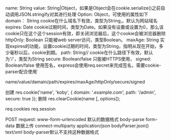 name: 	String
value: 	String|Object，如果是Object会在cookie.serialize()之前自动调用JSON.stringify对其进行处理
Option: Object，可使用的属性如下
	domain：	String		cookie在什么域名下有效，类型为String,。默认为网站域名
   	expires: 	Date		cookie过期时间，类型为Date。如果没有设置或设置为0，那么该cookie只在这个这个session有效，即关闭浏览器后，这个cookie会被浏览器删除
   	httpOnly: 	Boolean		只能被web server访问，类型Boolean。
   	maxAge:		String		实现expires的功能，设置cookie过期的时间，类型为String，指明从现在开始，多少毫秒以后，cookie到期。
   	path:		String// 	cookie在什么路径下有效，默认为'/'，类型为String
   	secure:		Boolean/false	只能被HTTPS使用，
   	signed:		Boolean/false	使用签名，express会使用req.secret来完成签名，需要cookie-parser配合使用`


name/value/damain/path/expires/maxAge/httpOnly/secure/signed


创建	res.cookie('name', 'koby', { domain: '.example.com', path: '/admin', secure: true });
删除	res.clearCookie(name [, options]);


req.cookies
req.session

POST request:
    www-form-urlencoded		默认的数据格式		body-parse
    form-data			数据上传		connect-multiparty
    application/json					bodyParser.json()
    text/xml			body-parser默认不支持这种数据格式

	
